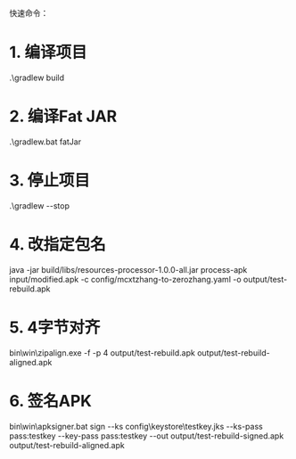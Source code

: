 快速命令：

# 1\. 编译项目

.\\gradlew build



# 2\. 编译Fat JAR

.\\gradlew.bat fatJar



# 3\. 停止项目

.\\gradlew --stop

# 4\. 改指定包名

java -jar build/libs/resources-processor-1.0.0-all.jar process-apk input/modified.apk -c config/mcxtzhang-to-zerozhang.yaml -o output/test-rebuild.apk

# 5\. 4字节对齐

bin\\win\\zipalign.exe -f -p 4 output/test-rebuild.apk output/test-rebuild-aligned.apk

# 6. 签名APK

bin\\win\\apksigner.bat sign --ks config\\keystore\\testkey.jks --ks-pass pass:testkey --key-pass pass:testkey --out output/test-rebuild-signed.apk output/test-rebuild-aligned.apk

